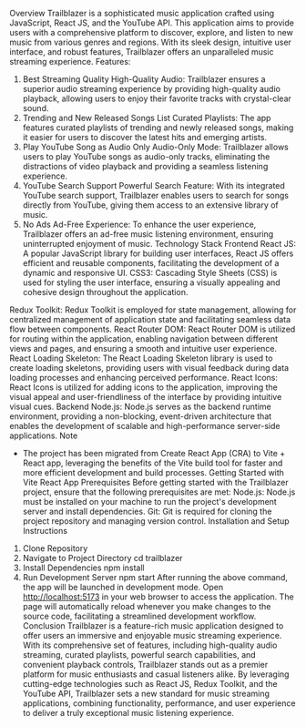 Overview
Trailblazer is a sophisticated music application crafted using JavaScript, React JS, and the YouTube API. This application aims to provide users with a comprehensive platform to discover, explore, and listen to new music from various genres and regions. With its sleek design, intuitive user interface, and robust features, Trailblazer offers an unparalleled music streaming experience.
Features:
1. Best Streaming Quality
High-Quality Audio: Trailblazer ensures a superior audio streaming experience by providing high-quality audio playback, allowing users to enjoy their favorite tracks with crystal-clear sound.
 2. Trending and New Released Songs List
Curated Playlists: The app features curated playlists of trending and newly released songs, making it easier for users to discover the latest hits and emerging artists.
 3. Play YouTube Song as Audio Only
Audio-Only Mode: Trailblazer allows users to play YouTube songs as audio-only tracks, eliminating the distractions of video playback and providing a seamless listening experience.
4. YouTube Search Support
Powerful Search Feature: With its integrated YouTube search support, Trailblazer enables users to search for songs directly from YouTube, giving them access to an extensive library of music.
5. No Ads
Ad-Free Experience: To enhance the user experience, Trailblazer offers an ad-free music listening environment, ensuring uninterrupted enjoyment of music.
Technology Stack
Frontend
React JS: A popular JavaScript library for building user interfaces, React JS offers efficient and reusable components, facilitating the development of a dynamic and responsive UI.
CSS3: Cascading Style Sheets (CSS) is used for styling the user interface, ensuring a visually appealing and cohesive design throughout the application.

Redux Toolkit: Redux Toolkit is employed for state management, allowing for centralized management of application state and facilitating seamless data flow between components.
React Router DOM: React Router DOM is utilized for routing within the application, enabling navigation between different views and pages, and ensuring a smooth and intuitive user experience.
React Loading Skeleton: The React Loading Skeleton library is used to create loading skeletons, providing users with visual feedback during data loading processes and enhancing perceived performance.
React Icons: React Icons is utilized for adding icons to the application, improving the visual appeal and user-friendliness of the interface by providing intuitive visual cues.
Backend
Node.js: Node.js serves as the backend runtime environment, providing a non-blocking, event-driven architecture that enables the development of scalable and high-performance server-side applications.
Note
- The project has been migrated from Create React App (CRA) to Vite + React app, leveraging the benefits of the Vite build tool for faster and more efficient development and build processes.
Getting Started with Vite React App
Prerequisites
Before getting started with the Trailblazer project, ensure that the following prerequisites are met:
Node.js: Node.js must be installed on your machine to run the project's development server and install dependencies.
Git: Git is required for cloning the project repository and managing version control.
Installation and Setup Instructions
1. Clone Repository
2. Navigate to Project Directory
   cd trailblazer
3. Install Dependencies
   npm install
4. Run Development Server
   npm start
   After running the above command, the app will be launched in development mode. Open [http://localhost:5173](http://localhost:5173) in your web browser to access the application. The page will automatically reload whenever you make changes to the source code, facilitating a streamlined development workflow.
 Conclusion
Trailblazer is a feature-rich music application designed to offer users an immersive and enjoyable music streaming experience. With its comprehensive set of features, including high-quality audio streaming, curated playlists, powerful search capabilities, and convenient playback controls, Trailblazer stands out as a premier platform for music enthusiasts and casual listeners alike. By leveraging cutting-edge technologies such as React JS, Redux Toolkit, and the YouTube API, Trailblazer sets a new standard for music streaming applications, combining functionality, performance, and user experience to deliver a truly exceptional music listening experience.

